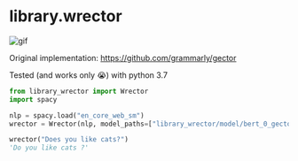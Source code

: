 # library.wrector

![gif](https://media.giphy.com/media/YOqbsB7Ega18s/giphy.gif)

Original implementation: https://github.com/grammarly/gector

Tested (and works only :sob:) with python 3.7

```python
from library_wrector import Wrector
import spacy

nlp = spacy.load("en_core_web_sm")
wrector = Wrector(nlp, model_paths=["library_wrector/model/bert_0_gector.th"])

wrector("Does you like cats?")
'Do you like cats ?'
```